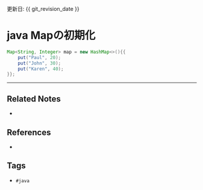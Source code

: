 更新日: {{ git_revision_date }}

# java Mapの初期化
```java
Map<String, Integer> map = new HashMap<>(){{
	put("Paul", 20);
	put("John", 30);
	put("Karen", 40);
}};
```

---
## Related Notes
- 

## References
- 

## Tags
- `#java` 